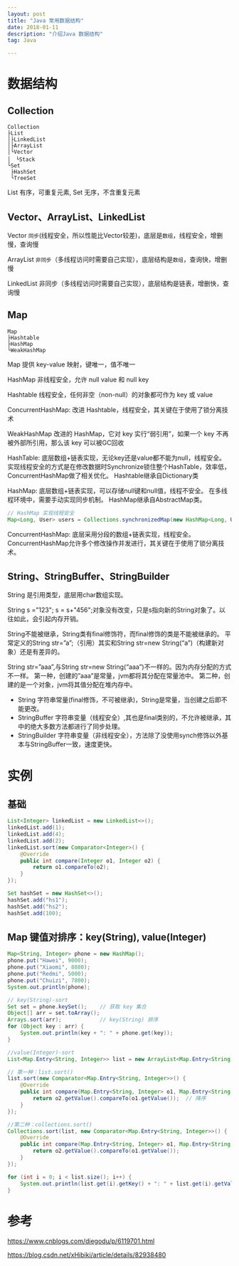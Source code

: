 ```yaml
---
layout: post
title: "Java 常用数据结构"
date: 2018-01-11
description: "介绍Java 数据结构"
tag: Java

---
```



# 数据结构

## Collection

```
Collection
├List
│├LinkedList
│├ArrayList
│└Vector
│　└Stack
└Set
 ├HashSet
 └TreeSet
```

List 有序，可重复元素, Set 无序，不含重复元素

## Vector、ArrayList、LinkedList

Vector `同步`(线程安全，所以性能比Vector较差)，底层是`数组`，线程安全，增删慢，查询慢

ArrayList `非同步`（多线程访问时需要自己实现），底层结构是`数组`，查询快，增删慢

LinkedList 非同步（多线程访问时需要自己实现），底层结构是链表，增删快，查询慢




## Map

```
Map
├Hashtable
├HashMap
└WeakHashMap
```

Map 提供 key-value 映射，键唯一，值不唯一

HashMap 非线程安全，允许 null value 和 null key

Hashtable 线程安全，任何非空（non-null）的对象都可作为 key 或 value

ConcurrentHashMap: 改进 Hashtable，线程安全，其关键在于使用了锁分离技术

WeakHashMap 改进的 HashMap，它对 key 实行“弱引用”，如果一个 key 不再被外部所引用，那么该 key 可以被GC回收

HashTable:
底层数组+链表实现，无论key还是value都不能为null，线程安全。
实现线程安全的方式是在修改数据时Synchronize锁住整个HashTable，效率低，ConcurrentHashMap做了相关优化。
Hashtable继承自Dictionary类


HashMap:
底层数组+链表实现，可以存储null键和null值，线程不安全。
在多线程环境中，需要手动实现同步机制。
HashMap继承自AbstractMap类。

```java
// HashMap 实现线程安全
Map<Long, User> users = Collections.synchronizedMap(new HashMap<Long, User>());
```

ConcurrentHashMap:
底层采用分段的数组+链表实现，线程安全。
ConcurrentHashMap允许多个修改操作并发进行，其关键在于使用了锁分离技术。




## String、StringBuffer、StringBuilder

String 是引用类型，底层用char数组实现。

String s ="123"; s = s+"456";对象没有改变，只是s指向新的String对象了。以往如此，会引起内存开销。

String不能被继承，String类有final修饰符，而final修饰的类是不能被继承的。
平常定义的String str=”a”;（引用）其实和String str=new String(“a”)（构建新对象）还是有差异的。

String str=”aaa”,与String str=new String(“aaa”)不一样的。因为内存分配的方式不一样。
第一种，创建的”aaa”是常量，jvm都将其分配在常量池中。
第二种，创建的是一个对象，jvm将其值分配在堆内存中。

- String 字符串常量(final修饰，不可被继承)，String是常量，当创建之后即不能更改。
- StringBuffer 字符串变量（线程安全）,其也是final类别的，不允许被继承，其中的绝大多数方法都进行了同步处理。
- StringBuilder 字符串变量（非线程安全），方法除了没使用synch修饰以外基本与StringBuffer一致，速度更快。




# 实例

## 基础

```java
List<Integer> linkedList = new LinkedList<>();
linkedList.add(1);
linkedList.add(4);
linkedList.add(2);
linkedList.sort(new Comparator<Integer>() {
    @Override
    public int compare(Integer o1, Integer o2) {
        return o1.compareTo(o2);
    }
});

Set hashSet = new HashSet<>();
hashSet.add("hs1");
hashSet.add("hs2");
hashSet.add(100);
```


## Map 键值对排序：key(String), value(Integer)

```java
Map<String, Integer> phone = new HashMap();
phone.put("Hawei", 9000);
phone.put("Xiaomi", 8880);
phone.put("Redmi", 5000);
phone.put("Chuizi", 7800);
System.out.println(phone);

// key(String)-sort
Set set = phone.keySet();    // 获取 key 集合
Object[] arr = set.toArray();
Arrays.sort(arr);            // key(String) 排序
for (Object key : arr) {
    System.out.println(key + ": " + phone.get(key));
}

//value(Integer)-sort
List<Map.Entry<String, Integer>> list = new ArrayList<Map.Entry<String, Integer>>(phone.entrySet());

// 第一种：list.sort()
list.sort(new Comparator<Map.Entry<String, Integer>>() {
    @Override
    public int compare(Map.Entry<String, Integer> o1, Map.Entry<String, Integer> o2) {
        return o2.getValue().compareTo(o1.getValue());  // 降序
    }
});

//第二种：collections.sort()
Collections.sort(list, new Comparator<Map.Entry<String, Integer>>() {
    @Override
    public int compare(Map.Entry<String, Integer> o1, Map.Entry<String, Integer> o2) {
        return o2.getValue().compareTo(o1.getValue());
    }
});

for (int i = 0; i < list.size(); i++) {
    System.out.println(list.get(i).getKey() + ": " + list.get(i).getValue());
}
```

# 参考

https://www.cnblogs.com/diegodu/p/6119701.html

https://blog.csdn.net/xHibiki/article/details/82938480




